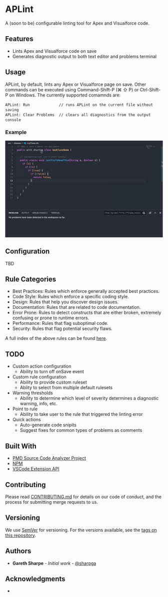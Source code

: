 # APLint

A (soon to be) configurable linting tool for Apex and Visualforce code.

## Features

* Lints Apex and Visualforce code on save
* Generates diagnostic output to both text editor and problems terminal

## Usage

APLint, by default, lints any Apex or Visualforce page on save. Other commands can be executed using Command-Shift-P (⌘ ⇧ P) or Ctrl-Shift-P on Windows. The currently supported comamnds are:

```
APLint: Run             // runs APLint on the current file without saving
APLint: Clear Problems  // clears all diagnostics from the output console 
```

### Example

![](assets/howto.gif)

## Configuration

TBD

## Rule Categories

* Best Practices: Rules which enforce generally accepted best practices.
* Code Style: Rules which enforce a specific coding style.
* Design: Rules that help you discover design issues.
* Documentation: Rules that are related to code documentation.
* Error Prone: Rules to detect constructs that are either broken, extremely confusing or prone to runtime errors.
* Performance: Rules that flag suboptimal code.
* Security: Rules that flag potential security flaws.

A full index of the above rules can be found [here](https://pmd.github.io/pmd-6.15.0/pmd_rules_apex.html).

## TODO

* Custom action configuration
  * Ability to turn off onSave event
* Custom rule configuration
  * Ability to provide custom ruleset
  * Ablity to select from multiple default rulesets
* Warning thresholds
  * Ability to determine which level of severity determines a diagnostic warning, info, etc.
* Point to rule
  * Ability to take user to the rule that triggered the linting error
* Quick actions
  * Auto-generate code snipits
  * Suggest fixes for common types of problems as comments

## Built With

* [PMD Source Code Analyzer Project](https://github.com/pmd/pmd)
* [NPM](https://www.npmjs.com/)
* [VSCode Extension API](https://code.visualstudio.com/api)

## Contributing

Please read [CONTRIBUTING.md](CONTRIBUTING.md) for details on our code of conduct, and the process for submitting merge requests to us.

## Versioning

We use [SemVer](http://semver.org/) for versioning. For the versions available, see the [tags on this repository](https://git.platform.manulife.io/SFCore/sf-core-aplint/tags). 

## Authors

* **Gareth Sharpe** - *Initial work* - [@sharpga](https://linkedin.com/in/garethsharpe)

## Acknowledgments

* 

